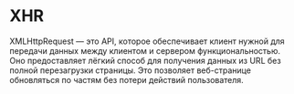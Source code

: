 # XHR

XMLHttpRequest — это API, которое обеспечивает клиент нужной для передачи данных между клиентом и сервером функциональностью. Оно предоставляет лёгкий способ для получения данных из URL без полной перезагрузки страницы. Это позволяет веб-странице обновляться по частям без потери действий пользователя.
